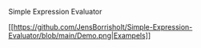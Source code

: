Simple Expression Evaluator

[[https://github.com/JensBorrisholt/Simple-Expression-Evaluator/blob/main/Demo.png|Exampels]]
